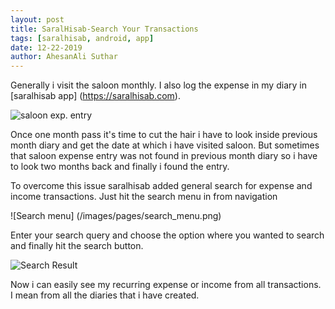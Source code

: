 ```yaml
---
layout: post
title: SaralHisab-Search Your Transactions
tags: [saralhisab, android, app]
date: 12-22-2019
author: AhesanAli Suthar
---
```

Generally i visit the saloon monthly. I also log the expense in my diary in [saralhisab app] (https://saralhisab.com).

<img src="\images\pages\expense_entry.png" alt="saloon exp. entry"/>

Once one month pass it's time to cut the hair i have to look inside previous month diary and get the date at which i have visited saloon. But sometimes that saloon expense entry was not found in previous month diary so i have to look two months back and finally i found the entry.

To overcome this issue saralhisab added general search for expense and income transactions. Just hit the search menu in from navigation

![Search menu] (/images/pages/search_menu.png)

Enter your search query and choose the option where you wanted to search and finally hit the search button.

![Search Result](/images/pages/search_result.png)

Now i can easily see my recurring expense or income from all transactions. I mean from all the diaries that i have created.
